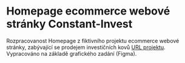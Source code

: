 # Homepage ecommerce webové stránky Constant-Invest

Rozpracovanost Homepage z fiktivního projektu ecommerce webové stránky, zabývající se prodejem investičních kovů [URL projektu](https://ballaylukas.github.io/Homepage-Ecommerce-Investicni-Kovy/).
Vypracováno na základě grafického zadání (Figma).
